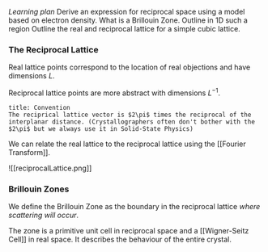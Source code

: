 *Learning plan*
Derive an expression for reciprocal space using a model based on electron density.
What is a Brillouin Zone. Outline in 1D such a region
Outline the real and reciprocal lattice for a simple cubic lattice.

### The Reciprocal Lattice
Real lattice points correspond to the location of real objections and have dimensions $L$.

Reciprocal lattice points are more abstract with dimensions $L^{-1}$.

```ad-info
title: Convention
The reciprical lattice vector is $2\pi$ times the reciprocal of the interplanar distance. (Crystallographers often don't bother with the $2\pi$ but we always use it in Solid-State Physics) 
```

We can relate the real lattice to the reciprocal lattice using the [[Fourier Transform]].

![[reciprocalLattice.png]]

### Brillouin Zones
We define the Brillouin Zone as the boundary in the reciprocal lattice *where scattering will occur*.

The zone is a primitive unit cell in reciprocal space and a [[Wigner-Seitz Cell]] in real space.
It describes the behaviour of the entire crystal.